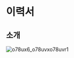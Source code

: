 
<h1>이력서</h1>
<h2>소개</h2>

![o78ux6_o78uvxo78uvr1](https://user-images.githubusercontent.com/35400023/58616455-a9931600-82f8-11e9-9bc6-ad302074fa80.jpg)

